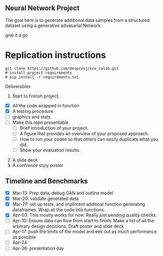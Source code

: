 ## Neural Network Project

The goal here is to generate additional data samples from a structured dataset using a generative advasarial Network. 

give it a go

# Replication instructions

```
git clone https://github.com/despresj/ece_colab.git
# install project requirements
# pip install -r requirements.txt
```

Deliverables

1. Start to fininsh project, 
- [x] All the code wrapped in function
- [x] A testing procedure
- [ ] graphics and stats
- [ ] Make this repo presentable
	- [ ] Brief introduction of your project.
	- [ ] A figure that provides an overview of your proposed approach.
	- [ ] How to run your codes so that others can easily duplicate what you did.
	- [ ] Show your evaluation results.
2. A slide deck
3. A confrence styly poster


## Timeline and Benchmarks

- [x]  Mar-13: Prep data, debug GAN and outline model
- [x]  Mar-20: validate generated data
- [x]  Mar-27: set up tests, and impliment additioal function generating dataframes. Wrap all the code into functions. 
- [x]  Apr-03: This mostly works for now. Really just pending quality checks.
- [ ]  Apr-10: Ensure data can flow from start to finish. Make a list of all the arbitrary design decisions. Draft poster and slide deck
- [ ]  Apr-17: push the limits of the model and eek out as much performance as possible
- [ ]  Apr-24:
- [ ]  Apr-26: presentation day
